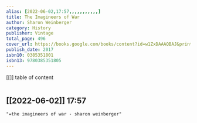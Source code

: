 ```yaml
---
alias: [2022-06-02,17:57,,,,,,,,,,,]
title: The Imagineers of War
author: Sharon Weinberger
category: History
publisher: Vintage
total_page: 496
cover_url: https://books.google.com/books/content?id=w1ZxDAAAQBAJ&printsec=frontcover&img=1&zoom=1&edge=curl&source=gbs_api
publish_date: 2017
isbn10: 0385351801
isbn13: 9780385351805
---
```

[[]]
table of content
```toc
```

[[2022-06-02]] 17:57
- 
```query
"=the imagineers of war - sharon weinberger"
```